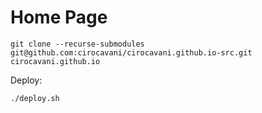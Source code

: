 # Home Page

    git clone --recurse-submodules git@github.com:cirocavani/cirocavani.github.io-src.git cirocavani.github.io

Deploy:

    ./deploy.sh
